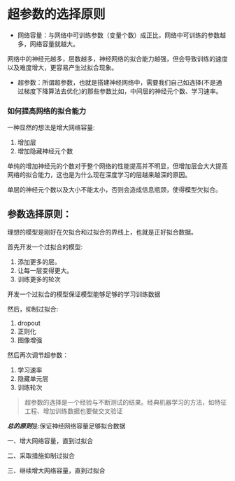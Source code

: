 # 超参数的选择原则

- 网络容量：与网络中可训练参数（变量个数）成正比，网络中可训练的参数越多，网络容量就越大。

网络中的神经元越多，层数越多，神经网络的拟合能力越强，但会导致训练的速度以及难度增大，更容易产生过拟合现象。

- 超参数：所谓超参数，也就是搭建神经网络中，需要我们自己如选择(不是通过梯度下降算法去优化)的那些参数比如，中间层的神经元个数、学习速率。

### 如何提高网络的拟合能力

一种显然的想法是增大网络容量:

1. 增加层 
2. 增加隐藏神经元个数

单纯的增加神经元的个数对于整个网络的性能提高并不明显，但增加层会大大提高网络的拟合能力，这也是为什么现在深度学习的层越来越深的原因。

单层的神经元个数以及大小不能太小，否则会造成信息瓶颈，使得模型欠拟合。



## 参数选择原则：

理想的模型是刚好在欠拟合和过拟合的界线上，也就是正好拟合数据。

首先开发一个过拟合的模型:

1. 添加更多的层。
2. 让每一层变得更大。
3. 训练更多的轮次

开发一个过拟合的模型保证模型能够足够的学习训练数据

然后，抑制过拟合:

1. dropout
2. 正则化
3. 图像增强

然后再次调节超参数：

1. 学习速率
2. 隐藏单元层
3. 训练轮次

> 超参数的选择是一个经验与不断测试的结果。经典机器学习的方法，如特征工程、增加训练数据也要做交叉验证

***总的原则***是:保证神经网络容量足够拟合数据

一、增大网络容量，直到过拟合

二、采取措施抑制过拟合

三、继续增大网络容量，直到过拟合